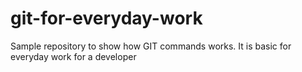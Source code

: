 # git-for-everyday-work
Sample repository to show how GIT commands works. It is basic for everyday work for a developer
